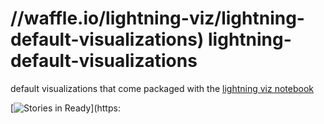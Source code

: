//waffle.io/lightning-viz/lightning-default-visualizations)
lightning-default-visualizations
================================

default visualizations that come packaged with the [lightning viz notebook](http://lightning-viz.github.io/visualizations/)

[![Stories in Ready](https://badge.waffle.io/lightning-viz/lightning-default-visualizations.png?label=ready&title=Ready)](https:
